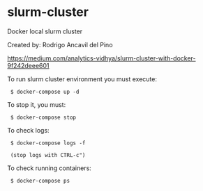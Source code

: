 # slurm-cluster
Docker local slurm cluster

Created by: Rodrigo Ancavil del Pino

https://medium.com/analytics-vidhya/slurm-cluster-with-docker-9f242deee601

To run slurm cluster environment you must execute:

     $ docker-compose up -d

To stop it, you must:

     $ docker-compose stop

To check logs:

     $ docker-compose logs -f

     (stop logs with CTRL-c")

To check running containers:

     $ docker-compose ps
